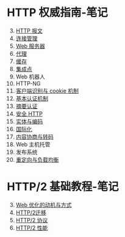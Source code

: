 # HTTP 权威指南-笔记

3. [HTTP 报文](https://github.com/liutao2428118/http-note/blob/master/3-HTTP%E6%8A%A5%E6%96%87.md)
4. [连接管理](https://github.com/liutao2428118/http-note/blob/master/4-%E8%BF%9E%E6%8E%A5%E7%AE%A1%E7%90%86.md)
5. [Web 服务器](https://github.com/liutao2428118/http-note/blob/master/5-web%E6%9C%8D%E5%8A%A1%E5%99%A8.md)
6. [代理](https://github.com/liutao2428118/http-note/blob/master/6-%E4%BB%A3%E7%90%86.md)
7. [缓存](https://github.com/liutao2428118/http-note/blob/master/7-%E7%BC%93%E5%AD%98.md)
8. [集成点](https://github.com/liutao2428118/http-note/blob/master/8-%E9%9B%86%E6%88%90%E7%82%B9.md)
9. Web 机器人
10. HTTP-NG
11. [客户端识别与 cookie 机制](https://github.com/liutao2428118/http-note/blob/master/11-%E5%AE%A2%E6%88%B7%E7%AB%AF%E8%AF%86%E5%88%AB%E4%B8%8Ecookie%E6%9C%BA%E5%88%B6.md)
12. [基本认证机制](https://github.com/liutao2428118/http-note/blob/master/12-%E5%9F%BA%E6%9C%AC%E8%AE%A4%E8%AF%81%E6%9C%BA%E5%88%B6.md)
13. [摘要认证](https://github.com/liutao2428118/http-note/blob/master/13-%E6%91%98%E8%A6%81%E8%AE%A4%E8%AF%81.md)
14. [安全 HTTP](https://github.com/liutao2428118/http-note/blob/master/14-%E5%AE%89%E5%85%A8HTTP.md)
15. [实体与编码](https://github.com/liutao2428118/http-note/blob/master/15-%E5%AE%9E%E4%BD%93%E4%B8%8E%E7%BC%96%E7%A0%81.md)
16. [国际化](https://github.com/liutao2428118/http-note/blob/master/16-%E5%9B%BD%E9%99%85%E5%8C%96.md)
17. [内容协商与转码](https://github.com/liutao2428118/http-note/blob/master/17-%E5%86%85%E5%AE%B9%E5%8D%8F%E5%95%86%E4%B8%8E%E8%BD%AC%E7%A0%81.md)
18. Web 主机托管
19. 发布系统
20. [重定向与负载均衡](https://github.com/liutao2428118/http-note/blob/master/20-%E9%87%8D%E5%AE%9A%E5%90%91%E4%B8%8E%E8%B4%9F%E8%BD%BD%E5%9D%87%E8%A1%A1.md)

# HTTP/2 基础教程-笔记

3. [Web 优化的动机与方式](https://github.com/liutao2428118/http-note/blob/master/2-3-Web%E4%BC%98%E5%8C%96%E5%8A%A8%E6%9C%BA.md)
4. [HTTP/2迁移](https://github.com/liutao2428118/http-note/blob/master/2-4-%E8%BF%81%E7%A7%BB.md)
5. [HTTP/2 协议](https://github.com/liutao2428118/http-note/blob/master/2-5-HTTP2%E5%8D%8F%E8%AE%AE.md)
6. [HTTP/2 性能](https://github.com/liutao2428118/http-note/blob/master/2-6-HTTP2%E6%80%A7%E8%83%BD.md)
